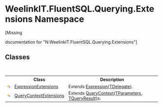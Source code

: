 # WeelinkIT.FluentSQL.Querying.Extensions Namespace
 

\[Missing <summary> documentation for "N:WeelinkIT.FluentSQL.Querying.Extensions"\]


## Classes
&nbsp;<table><tr><th></th><th>Class</th><th>Description</th></tr><tr><td>![Public class](media/pubclass.gif "Public class")</td><td><a href="2ec1fcf5-9ca1-172e-3b49-7164892a81b2">ExpressionExtensions</a></td><td>
Extends <a href="http://msdn2.microsoft.com/en-us/library/bb335710" target="_blank">Expression(TDelegate)</a>.</td></tr><tr><td>![Public class](media/pubclass.gif "Public class")</td><td><a href="f6b6eb7e-e8f6-f0bc-e6d2-9107df5ba727">QueryContextExtensions</a></td><td>
Extends <a href="ab3b95a4-da50-b636-4e83-5f53a89483b3">QueryContext(TParameters, TQueryResult)</a>s.</td></tr></table>&nbsp;
